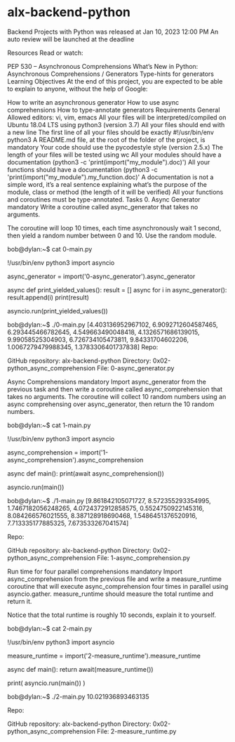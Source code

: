 # alx-backend-python
Backend Projects with Python
was released at Jan 10, 2023 12:00 PM An auto review will be launched at the deadline

Resources Read or watch:

PEP 530 – Asynchronous Comprehensions What’s New in Python: Asynchronous Comprehensions / Generators Type-hints for generators Learning Objectives At the end of this project, you are expected to be able to explain to anyone, without the help of Google:

How to write an asynchronous generator How to use async comprehensions How to type-annotate generators Requirements General Allowed editors: vi, vim, emacs All your files will be interpreted/compiled on Ubuntu 18.04 LTS using python3 (version 3.7) All your files should end with a new line The first line of all your files should be exactly #!/usr/bin/env python3 A README.md file, at the root of the folder of the project, is mandatory Your code should use the pycodestyle style (version 2.5.x) The length of your files will be tested using wc All your modules should have a documentation (python3 -c 'print(import("my_module").doc)') All your functions should have a documentation (python3 -c 'print(import("my_module").my_function.doc)' A documentation is not a simple word, it’s a real sentence explaining what’s the purpose of the module, class or method (the length of it will be verified) All your functions and coroutines must be type-annotated. Tasks 0. Async Generator mandatory Write a coroutine called async_generator that takes no arguments.

The coroutine will loop 10 times, each time asynchronously wait 1 second, then yield a random number between 0 and 10. Use the random module.

bob@dylan:~$ cat 0-main.py

!/usr/bin/env python3
import asyncio

async_generator = import('0-async_generator').async_generator

async def print_yielded_values(): result = [] async for i in async_generator(): result.append(i) print(result)

asyncio.run(print_yielded_values())

bob@dylan:~$ ./0-main.py [4.403136952967102, 6.9092712604587465, 6.293445466782645, 4.549663490048418, 4.1326571686139015, 9.99058525304903, 6.726734105473811, 9.84331704602206, 1.0067279479988345, 1.3783306401737838] Repo:

GitHub repository: alx-backend-python Directory: 0x02-python_async_comprehension File: 0-async_generator.py

Async Comprehensions mandatory Import async_generator from the previous task and then write a coroutine called async_comprehension that takes no arguments.
The coroutine will collect 10 random numbers using an async comprehensing over async_generator, then return the 10 random numbers.

bob@dylan:~$ cat 1-main.py

!/usr/bin/env python3
import asyncio

async_comprehension = import('1-async_comprehension').async_comprehension

async def main(): print(await async_comprehension())

asyncio.run(main())

bob@dylan:~$ ./1-main.py [9.861842105071727, 8.572355293354995, 1.7467182056248265, 4.0724372912858575, 0.5524750922145316, 8.084266576021555, 8.387128918690468, 1.5486451376520916, 7.713335177885325, 7.673533267041574]

Repo:

GitHub repository: alx-backend-python Directory: 0x02-python_async_comprehension File: 1-async_comprehension.py

Run time for four parallel comprehensions mandatory Import async_comprehension from the previous file and write a measure_runtime coroutine that will execute async_comprehension four times in parallel using asyncio.gather.
measure_runtime should measure the total runtime and return it.

Notice that the total runtime is roughly 10 seconds, explain it to yourself.

bob@dylan:~$ cat 2-main.py

!/usr/bin/env python3
import asyncio

measure_runtime = import('2-measure_runtime').measure_runtime

async def main(): return await(measure_runtime())

print( asyncio.run(main()) )

bob@dylan:~$ ./2-main.py 10.021936893463135

Repo:

GitHub repository: alx-backend-python Directory: 0x02-python_async_comprehension File: 2-measure_runtime.py
